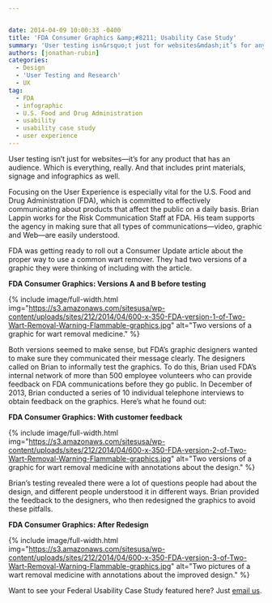 ```yaml
---


date: 2014-04-09 10:00:33 -0400
title: 'FDA Consumer Graphics &amp;#8211; Usability Case Study'
summary: 'User testing isn&rsquo;t just for websites&mdash;it’s for any product that has an audience. Which is everything, really. And that includes print materials, signage and infographics as well. Focusing on the User Experience is especially vital for the U.S. Food and Drug Administration (FDA), which is committed to effectively communicating about products that affect the public'
authors: [jonathan-rubin]
categories:
  - Design
  - 'User Testing and Research'
  - UX
tag:
  - FDA
  - infographic
  - U.S. Food and Drug Administration
  - usability
  - usability case study
  - user experience
---
```


<p dir="ltr">
  User testing isn’t just for websites—it’s  for any product that has an audience. Which is everything, really. And that includes print materials, signage and infographics as well.
</p>

<p dir="ltr">
  Focusing on the User Experience is especially vital for the U.S. Food and Drug Administration (FDA), which is committed to effectively communicating about products that affect the public on a daily basis. Brian Lappin works for the Risk Communication Staff at FDA. His team supports the agency in making sure that all types of communications—video, graphic and Web—are easily understood.
</p>

<p dir="ltr">
  FDA was getting ready to roll out a Consumer Update article about the proper way to use a common wart remover. They had two versions of a graphic they were thinking of including with the article.
</p>

<p dir="ltr">
  <strong>FDA Consumer Graphics: Versions A and B before testing</strong>
</p>


{% include image/full-width.html img="https://s3.amazonaws.com/sitesusa/wp-content/uploads/sites/212/2014/04/600-x-350-FDA-version-1-of-Two-Wart-Removal-Warning-Flammable-graphics.jpg" alt="Two versions of a graphic for wart removal medicine." %}

<p dir="ltr">
  Both versions seemed to make sense, but FDA’s  graphic designers wanted to make sure they communicated their message clearly. The designers called on Brian to informally test the graphics. To do this, Brian used FDA’s  internal network of more than 500 employee volunteers who can provide feedback on FDA communications before they go public. In December of 2013, Brian conducted a series of 10 individual telephone interviews to obtain feedback on the graphics. Here’s  what he found out:
</p>

<p dir="ltr">
  <strong>FDA Consumer Graphics: With customer feedback</strong>
</p>


{% include image/full-width.html img="https://s3.amazonaws.com/sitesusa/wp-content/uploads/sites/212/2014/04/600-x-350-FDA-version-2-of-Two-Wart-Removal-Warning-Flammable-graphics.jpg" alt="Two versions of a graphic for wart removal medicine with annotations about the design." %}

<p dir="ltr">
  Brian’s  testing revealed there were a lot of questions people had about the design, and different people understood it in different ways. Brian provided the feedback to the designers, who then redesigned the graphics to avoid these pitfalls.
</p>

<p dir="ltr">
  <strong>FDA Consumer Graphics: After Redesign</strong>
</p>


{% include image/full-width.html img="https://s3.amazonaws.com/sitesusa/wp-content/uploads/sites/212/2014/04/600-x-350-FDA-version-3-of-Two-Wart-Removal-Warning-Flammable-graphics.jpg" alt="Two pictures of a wart removal medicine with annotations about the improved design." %}

Want to see your Federal Usability Case Study featured here? Just [email us](mailto:govux@gsa.gov "Click here to email govux@gsa.gov").